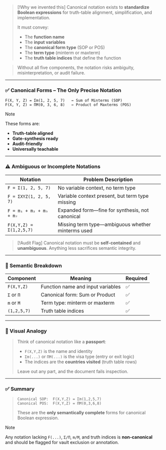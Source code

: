 > [!Why we invented this]
> Canonical notation exists to **standardize Boolean expressions** for truth-table alignment, simplification, and implementation.
>
> It must convey:
>
> - The **function name**
> - The **input variables**
> - The **canonical form type** (SOP or POS)
> - The **term type** (minterm or maxterm)
> - The **truth table indices** that define the function

> Without all five components, the notation risks ambiguity, misinterpretation, or audit failure.

---

### ✅ Canonical Forms – The Only Precise Notation

```plaintext
F(X, Y, Z) = Σm(1, 2, 5, 7)   ← Sum of Minterms (SOP)
F(X, Y, Z) = ΠM(0, 3, 6, 8)   ← Product of Maxterms (POS)
```

> [!Note]
> These forms are:
>
> - **Truth-table aligned**
> - **Gate-synthesis ready**
> - **Audit-friendly**
> - **Universally teachable**

---

### ⚠️ Ambiguous or Incomplete Notations

| Notation             | Problem Description                                  |
|----------------------|------------------------------------------------------|
| `F = Σ(1, 2, 5, 7)`   | No variable context, no term type                   |
| `F = ΣXYZ(1, 2, 5, 7)`| Variable context present, but term type missing     |
| `F = m₁ + m₂ + m₅ + m₇`| Expanded form—fine for synthesis, not canonical     |
| `F(X,Y,Z) = Σ(1,2,5,7)`| Missing term type—ambiguous whether minterms used  |

> [!Audit Flag]
> Canonical notation must be **self-contained** and **unambiguous**.
> Anything less sacrifices semantic integrity.

---

### 🧩 Semantic Breakdown

| Component        | Meaning                                  | Required |
|------------------|-------------------------------------------|----------|
| `F(X,Y,Z)`       | Function name and input variables         | ✅        |
| `Σ` or `Π`       | Canonical form: Sum or Product            | ✅        |
| `m` or `M`       | Term type: minterm or maxterm             | ✅        |
| `(1,2,5,7)`      | Truth table indices                       | ✅        |

---

### 🧠 Visual Analogy

> Think of canonical notation like a **passport**:
>
> - `F(X,Y,Z)` is the name and identity
> - `Σm(...)` or `ΠM(...)` is the visa type (entry or exit logic)
> - The indices are the **countries visited** (truth table rows)
>
> Leave out any part, and the document fails inspection.

---

### ✅ Summary

> ```plaintext
> Canonical SOP:  F(X,Y,Z) = Σm(1,2,5,7)
> Canonical POS:  F(X,Y,Z) = ΠM(0,3,6,8)
> ```
>
> These are the **only semantically complete** forms for canonical Boolean expression.

> [!NOTE]
> Any notation lacking `F(...)`, `Σ/Π`, `m/M`, and truth indices is **non-canonical** and should be flagged for vault exclusion or annotation.
